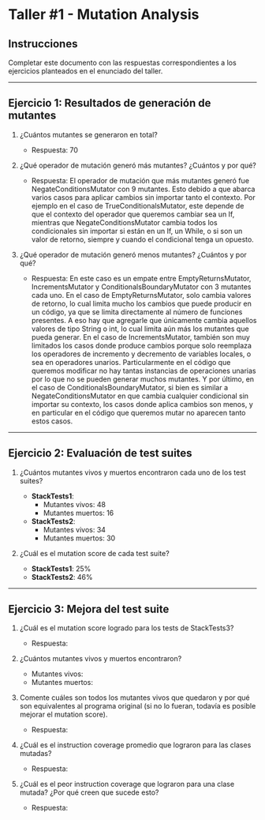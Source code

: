 # Taller #1 - Mutation Analysis

## Instrucciones
Completar este documento con las respuestas correspondientes a los ejercicios planteados en el enunciado del taller.

---

## Ejercicio 1: Resultados de generación de mutantes

1. ¿Cuántos mutantes se generaron en total?
   - Respuesta: 70

2. ¿Qué operador de mutación generó más mutantes? ¿Cuántos y por qué?
   - Respuesta: El operador de mutación que más mutantes generó fue NegateConditionsMutator con 9 mutantes.
   Esto debido a que abarca varios casos para aplicar cambios sin importar tanto el contexto. 
   Por ejemplo en el caso de TrueConditionalsMutator, este depende de que el contexto del operador que queremos cambiar sea un If,
   mientras que NegateConditionsMutator cambia todos los condicionales sin importar si están en un If, un While, o si son un valor de retorno, 
   siempre y cuando el condicional tenga un opuesto.

3. ¿Qué operador de mutación generó menos mutantes? ¿Cuántos y por qué?
   - Respuesta: En este caso es un empate entre EmptyReturnsMutator, IncrementsMutator y ConditionalsBoundaryMutator con 3 mutantes cada uno.
   En el caso de EmptyReturnsMutator, solo cambia valores de retorno, lo cual limita mucho los cambios que puede producir en un código, ya que se limita directamente al número de funciones presentes.
   A eso hay que agregarle que únicamente cambia aquellos valores de tipo String o int, lo cual limita aún más los mutantes que pueda generar.
   En el caso de IncrementsMutator, también son muy limitados los casos donde produce cambios porque solo reemplaza los operadores de incremento y decremento de variables locales, o sea en operadores unarios.
   Particularmente en el código que queremos modificar no hay tantas instancias de operaciones unarias por lo que no se pueden generar muchos mutantes.
   Y por último, en el caso de ConditionalsBoundaryMutator, si bien es similar a NegateConditionsMutator en que cambia cualquier condicional sin importar su contexto,
   los casos donde aplica cambios son menos, y en particular en el código que queremos mutar no aparecen tanto estos casos.

---

## Ejercicio 2: Evaluación de test suites

1. ¿Cuántos mutantes vivos y muertos encontraron cada uno de los test suites?
   - **StackTests1**:
     - Mutantes vivos: 48
     - Mutantes muertos: 16
   - **StackTests2**:
     - Mutantes vivos: 34
     - Mutantes muertos: 30

2. ¿Cuál es el mutation score de cada test suite?
   - **StackTests1**: 25%
   - **StackTests2**: 46%

---

## Ejercicio 3: Mejora del test suite

1. ¿Cuál es el mutation score logrado para los tests de StackTests3?
   - Respuesta:

2. ¿Cuántos mutantes vivos y muertos encontraron?
   - Mutantes vivos:
   - Mutantes muertos:

3. Comente cuáles son todos los mutantes vivos que quedaron y por qué son equivalentes al programa original (si no lo fueran, todavía es posible mejorar el mutation score).
   - Respuesta:

4. ¿Cuál es el instruction coverage promedio que lograron para las clases mutadas?
   - Respuesta:

5. ¿Cuál es el peor instruction coverage que lograron para una clase mutada? ¿Por qué creen que sucede esto?
   - Respuesta:
